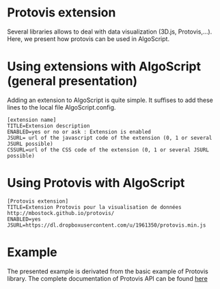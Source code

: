 Protovis extension
=======================
Several libraries allows to deal with data visualization (3D.js, Protovis,...). Here, we present how protovis can be used in AlgoScript.

# Using extensions with AlgoScript (general presentation)
Adding an extension to AlgoScript is quite simple. It suffises to add these lines to the local file AlgoScript.config. 

	[extension name]
	TITLE=Extension description
	ENABLED=yes or no or ask : Extension is enabled
	JSURL= url of the javascript code of the extension (0, 1 or several JSURL possible)
	CSSURL=url of the CSS code of the extension (0, 1 or several JSURL possible)

# Using Protovis with AlgoScript

	[Protovis extension]
	TITLE=Extension Protovis pour la visualisation de données http://mbostock.github.io/protovis/
	ENABLED=yes
	JSURL=https://dl.dropboxusercontent.com/u/1961350/protovis.min.js

# Example

The presented example is derivated from the basic example of Protovis library.
The complete documentation of Protovis API can be found [here](http://mbostock.github.io/protovis "protovis.js") 
